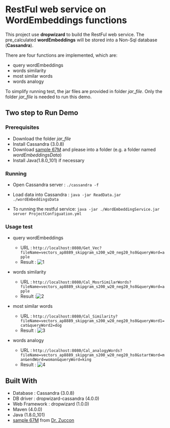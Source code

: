 # RestFul web service on WordEmbeddings functions

This project use **dropwizard** to build the RestFul web service. The pre_calculated **wordEmbeddings** will be stored into a Non-Sql database (**Cassandra**). 

There are four functions are implemented, which are: 

* query wordEmbeddings
* words similarity
* most similar words
* words analogy

To simplify running test, the jar files are provided in folder *jar_file*. Only the folder *jar_file* is needed to run this demo.


 
## Two step to Run Demo

### Prerequisites
* Download the folder *jar_file* 
* Install Cassandra (3.0.8)
* Download [sample 67M](http://www.zuccon.net/adcs2015_ntlm/w2v_embeddings/vectors_ap8889_skipgram_s200_w20_neg20_hs0_sam1e-4_iter5.txt.tar.gz) and please into a folder (e.g. a folder named *wordEmbeddingsData*)
* Install Java(1.8.0_101) if necessary 

### Running 
* Open Cassandra server : `./cassandra -f`

* Load data into Cassandra : `java -jar ReadData.jar ./wordEmbeddingsData`

* To running the restful service: 
`java -jar ./WordEmbeddingService.jar server ProjectConfiguation.yml`

### Usage test


* query wordEmbeddings
	* URL : `http://localhost:8080/Get_Vec?fileName=vectors_ap8889_skipgram_s200_w20_neg20_hs0&queryWord=apple`
	* Result : 
	![1](https://user-images.githubusercontent.com/16515626/28260285-aa59c4f2-6b1d-11e7-8450-6a45f32c95a0.png)
* words similarity
	* URL : `http://localhost:8080/Cal_MosrSimilarWords?fileName=vectors_ap8889_skipgram_s200_w20_neg20_hs0&queryWord=apple`
	* Result :![2](https://user-images.githubusercontent.com/16515626/28260384-29edb4c6-6b1e-11e7-982a-cf983c7df45e.png)
* most similar words
	* URL : `http://localhost:8080/Cal_Similarity?fileName=vectors_ap8889_skipgram_s200_w20_neg20_hs0&queryWord1=cat&queryWord2=dog
`
	* Result : ![3](https://user-images.githubusercontent.com/16515626/28260577-07172a8a-6b1f-11e7-9c5e-bd0bc03ebb4e.png)

* words analogy
	* URL : `http://localhost:8080/Cal_analogyWords?fileName=vectors_ap8889_skipgram_s200_w20_neg20_hs0&startWord=man&endWord=woman&queryWord=king
`	 
	* Result : ![4](https://user-images.githubusercontent.com/16515626/28260579-0a3b9764-6b1f-11e7-88e8-a40c39b9cec4.png)

## Built With
* Database : Cassandra (3.0.8)
* DB driver : dropwizard-cassandra (4.0.0)
* Web Framework : dropwizard (1.0.0)
* Maven (4.0.0)
* Java (1.8.0_101)
* [sample 67M](http://www.zuccon.net/adcs2015_ntlm/w2v_embeddings/vectors_ap8889_skipgram_s200_w20_neg20_hs0_sam1e-4_iter5.txt.tar.gz) from [Dr. Zuccon](http://www.zuccon.net/ntlm.html)





 

